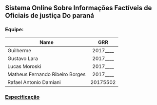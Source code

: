 ## Sistema Online Sobre Informações Factíveis de Oficiais de justiça Do paraná

### Equipe:

| Name | GRR |
|----------|:-------------:|
| Guilherme | 2017____ |
| Gustavo Lara | 2017____ |
| Lucas Moroski | 2017____ |
| Matheus Fernando Ribeiro Borges | 2017____ |
| Rafael Antonio Damiani | 20175502 |

### [Especificação](ProjectSpecification)
